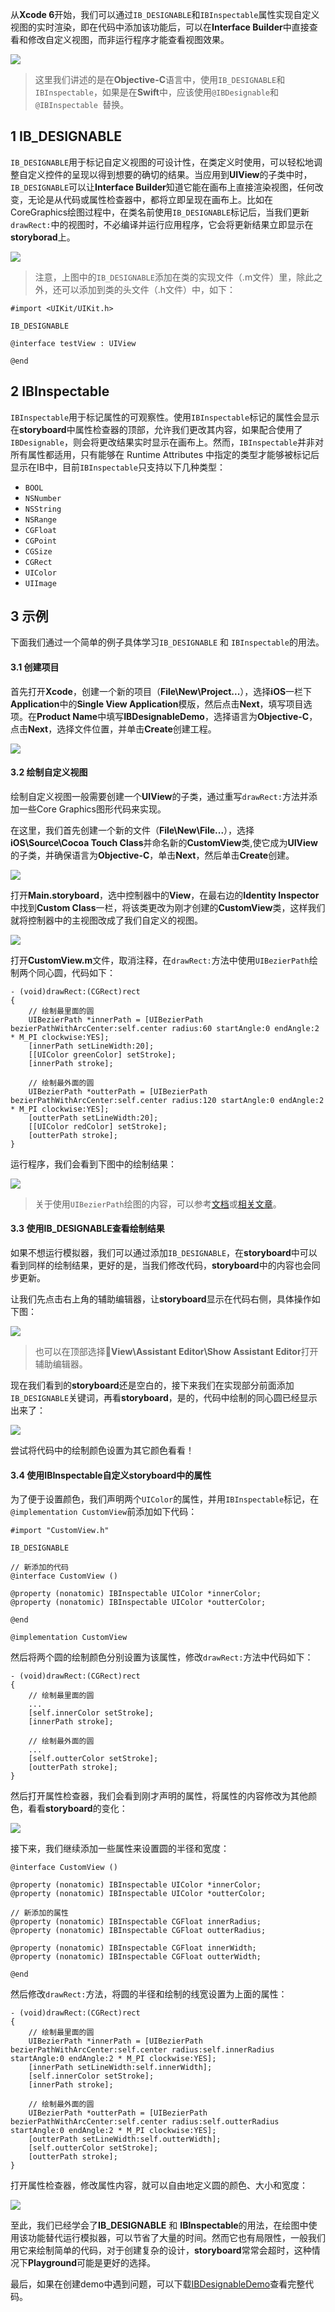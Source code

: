 从**Xcode 6**开始，我们可以通过`IB_DESIGNABLE`和`IBInspectable`属性实现自定义视图的实时渲染，即在代码中添加该功能后，可以在**Interface Builder**中直接查看和修改自定义视图，而非运行程序才能查看视图效果。

![](Images/IBDesignableDemoImages/IBDesignable&IBInspectable.gif)

> 这里我们讲述的是在**Objective-C**语言中，使用`IB_DESIGNABLE`和`IBInspectable`，如果是在**Swift**中，应该使用`@IBDesignable`和`@IBInspectable `替换。

## 1 IB_DESIGNABLE

`IB_DESIGNABLE`用于标记自定义视图的可设计性，在类定义时使用，可以轻松地调整自定义控件的呈现以得到想要的确切的结果。当应用到**UIView**的子类中时，`IB_DESIGNABLE`可以让**Interface Builder**知道它能在画布上直接渲染视图，任何改变，无论是从代码或属性检查器中，都将立即呈现在画布上。比如在CoreGraphics绘图过程中，在类名前使用`IB_DESIGNABLE`标记后，当我们更新`drawRect:`中的视图时，不必编译并运行应用程序，它会将更新结果立即显示在**storyborad**上。



![](Images/IBDesignableDemoImages/IBDesignable&IBInspectable.png)

> 注意，上图中的`IB_DESIGNABLE`添加在类的实现文件（.m文件）里，除此之外，还可以添加到类的头文件（.h文件）中，如下：

```
#import <UIKit/UIKit.h>

IB_DESIGNABLE

@interface testView : UIView

@end
```


## 2 IBInspectable

`IBInspectable`用于标记属性的可观察性。使用`IBInspectable`标记的属性会显示在**storyboard**中属性检查器的顶部，允许我们更改其内容，如果配合使用了`IBDesignable`，则会将更改结果实时显示在画布上。然而，`IBInspectable`并非对所有属性都适用，只有能够在 Runtime Attributes 中指定的类型才能够被标记后显示在IB中，目前`IBInspectable`只支持以下几种类型：

- `BOOL`
- `NSNumber`
- `NSString`
- `NSRange`
- `CGFloat`
- `CGPoint`
- `CGSize`
- `CGRect`
- `UIColor`
- `UIImage`



## 3 示例
下面我们通过一个简单的例子具体学习`IB_DESIGNABLE` 和 `IBInspectable`的用法。

#### 3.1 创建项目
首先打开**Xcode**，创建一个新的项目（**File\New\Project...**），选择**iOS**一栏下**Application**中的**Single View Application**模版，然后点击**Next**，填写项目选项。在**Product Name**中填写**IBDesignableDemo**，选择语言为**Objective-C**，点击**Next**，选择文件位置，并单击**Create**创建工程。

![](Images/IBDesignableDemoImages/createProject.png)

#### 3.2 绘制自定义视图
绘制自定义视图一般需要创建一个**UIView**的子类，通过重写`drawRect:`方法并添加一些Core Graphics图形代码来实现。

在这里，我们首先创建一个新的文件（**File\New\File...**），选择**iOS\Source\Cocoa Touch Class**并命名新的**CustomView**类,使它成为**UIView**的子类，并确保语言为**Objective-C**，单击**Next**，然后单击**Create**创建。

![](Images/IBDesignableDemoImages/createView.png)

打开**Main.storyboard**，选中控制器中的**View**，在最右边的**Identity Inspector**中找到**Custom Class**一栏，将该类更改为刚才创建的**CustomView**类，这样我们就将控制器中的主视图改成了我们自定义的视图。

![](Images/IBDesignableDemoImages/changeClass.png)

打开**CustomView.m**文件，取消注释，在`drawRect:`方法中使用`UIBezierPath`绘制两个同心圆，代码如下：

```
- (void)drawRect:(CGRect)rect
{
    // 绘制最里面的圆
    UIBezierPath *innerPath = [UIBezierPath bezierPathWithArcCenter:self.center radius:60 startAngle:0 endAngle:2 * M_PI clockwise:YES];
    [innerPath setLineWidth:20];
    [[UIColor greenColor] setStroke];
    [innerPath stroke];
    
    // 绘制最外面的圆
    UIBezierPath *outterPath = [UIBezierPath bezierPathWithArcCenter:self.center radius:120 startAngle:0 endAngle:2 * M_PI clockwise:YES];
    [outterPath setLineWidth:20];
    [[UIColor redColor] setStroke];
    [outterPath stroke];
}
```

运行程序，我们会看到下图中的绘制结果：

![](Images/IBDesignableDemoImages/drawCircles.png)

> 关于使用`UIBezierPath`绘图的内容，可以参考[文档](https://developer.apple.com/documentation/uikit/uibezierpath?language=objc)或[相关文章](https://github.com/darkjoin/Learning/wiki/UIBezierPath%E7%BB%98%E5%9B%BE)。


#### 3.3 使用IB_DESIGNABLE查看绘制结果
如果不想运行模拟器，我们可以通过添加`IB_DESIGNABLE`，在**storyboard**中可以看到同样的绘制结果，更好的是，当我们修改代码，**storyboard**中的内容也会同步更新。

让我们先点击右上角的辅助编辑器，让**storyboard**显示在代码右侧，具体操作如下图：

![](Images/IBDesignableDemoImages/showStoryboard.gif)

> 也可以在顶部选择**View\Assistant Editor\Show Assistant Editor**打开辅助编辑器。

现在我们看到的**storyboard**还是空白的，接下来我们在实现部分前面添加`IB_DESIGNABLE`关键词，再看**storyboard**，是的，代码中绘制的同心圆已经显示出来了：

![](Images/IBDesignableDemoImages/addIBDesignable.png)

尝试将代码中的绘制颜色设置为其它颜色看看！

#### 3.4 使用IBInspectable自定义storyboard中的属性
为了便于设置颜色，我们声明两个`UIColor`的属性，并用`IBInspectable`标记，在`@implementation CustomView`前添加如下代码：

```
#import "CustomView.h"

IB_DESIGNABLE

// 新添加的代码
@interface CustomView ()

@property (nonatomic) IBInspectable UIColor *innerColor;
@property (nonatomic) IBInspectable UIColor *outterColor;

@end

@implementation CustomView
```

然后将两个圆的绘制颜色分别设置为该属性，修改`drawRect:`方法中代码如下：

```
- (void)drawRect:(CGRect)rect
{
    // 绘制最里面的圆
    ...
    [self.innerColor setStroke];
    [innerPath stroke];
    
    // 绘制最外面的圆
    ...
    [self.outterColor setStroke];
    [outterPath stroke];
}
```

然后打开属性检查器，我们会看到刚才声明的属性，将属性的内容修改为其他颜色，看看**storyboard**的变化：

![](Images/IBDesignableDemoImages/colorProperty.png)

接下来，我们继续添加一些属性来设置圆的半径和宽度：

```
@interface CustomView ()

@property (nonatomic) IBInspectable UIColor *innerColor;
@property (nonatomic) IBInspectable UIColor *outterColor;

// 新添加的属性
@property (nonatomic) IBInspectable CGFloat innerRadius;
@property (nonatomic) IBInspectable CGFloat outterRadius;

@property (nonatomic) IBInspectable CGFloat innerWidth;
@property (nonatomic) IBInspectable CGFloat outterWidth;

@end

```

然后修改`drawRect:`方法，将圆的半径和绘制的线宽设置为上面的属性：

```
- (void)drawRect:(CGRect)rect
{
    // 绘制最里面的圆
    UIBezierPath *innerPath = [UIBezierPath bezierPathWithArcCenter:self.center radius:self.innerRadius startAngle:0 endAngle:2 * M_PI clockwise:YES];
    [innerPath setLineWidth:self.innerWidth];
    [self.innerColor setStroke];
    [innerPath stroke];
    
    // 绘制最外面的圆
    UIBezierPath *outterPath = [UIBezierPath bezierPathWithArcCenter:self.center radius:self.outterRadius startAngle:0 endAngle:2 * M_PI clockwise:YES];
    [outterPath setLineWidth:self.outterWidth];
    [self.outterColor setStroke];
    [outterPath stroke];
}
```

打开属性检查器，修改属性内容，就可以自由地定义圆的颜色、大小和宽度：

![](Images/IBDesignableDemoImages/IBDesignableDemo.gif)

至此，我们已经学会了**IB_DESIGNABLE** 和 **IBInspectable**的用法，在绘图中使用该功能替代运行模拟器，可以节省了大量的时间。然而它也有局限性，一般我们用它来绘制简单的代码，对于创建复杂的设计，**storyboard**常常会超时，这种情况下**Playground**可能是更好的选择。

最后，如果在创建demo中遇到问题，可以下载[IBDesignableDemo](https://github.com/darkjoin/CodeExamples)查看完整代码。
